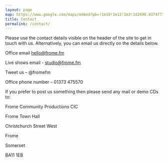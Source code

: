 ```yaml
---
layout: page
map: https://www.google.com/maps/embed?pb=!1m18!1m12!1m3!1d2498.4374771408325!2d-2.3272154842402353!3d51.229437479590366!2m3!1f0!2f0!3f0!3m2!1i1024!2i768!4f13.1!3m3!1m2!1s0x48722c88abeed6af%3A0x14145bf37698f374!2sFrome+Town+Hall!5e0!3m2!1sen!2suk!4v1551574698789
title: Contact
permalink: /contact/
---
```

Please use the contact details visible on the header of the site to get in touch with us.
Alternatively, you can email us directly on the details below.

Office email 
[hello@frome.fm](mailto:hello@frome.fm)

Live shows email - 
[studio@frome.fm](mailto:studio@frome.fm)

Tweet us – @fromefm

Office phone number – 01373 475570

If you prefer to post us something then please send any mail or demo CDs to:

Frome Community Productions CIC

Frome Town Hall

Christchurch Street West

Frome

Somerset

BA11 1EB